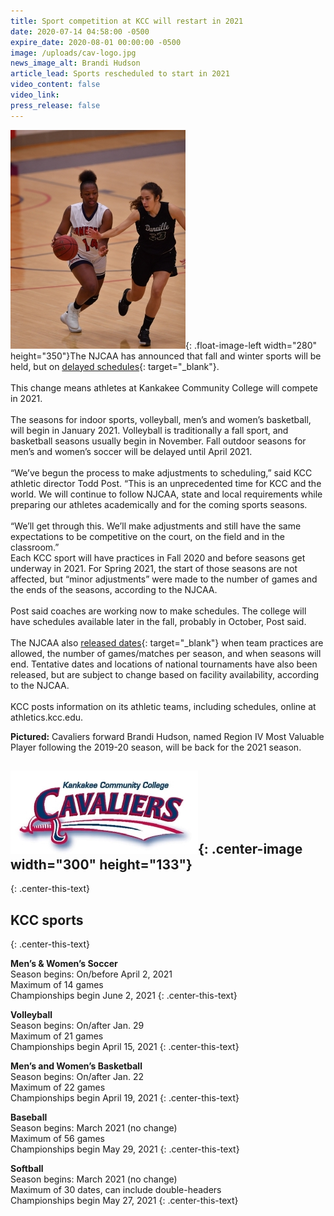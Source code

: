 ```yaml
---
title: Sport competition at KCC will restart in 2021
date: 2020-07-14 04:58:00 -0500
expire_date: 2020-08-01 00:00:00 -0500
image: /uploads/cav-logo.jpg
news_image_alt: Brandi Hudson
article_lead: Sports rescheduled to start in 2021
video_content: false
video_link:
press_release: false
---
```


![](/uploads/brandi-hudson-sm.JPG){: .float-image-left width="280" height="350"}The NJCAA has announced that fall and winter sports will be held, but on [delayed schedules](https://www.njcaa.org/general/2019-20/releases/20200713l9o7t8){: target="_blank"}.<br><br>This change means athletes at Kankakee Community College will compete in 2021.<br><br>The seasons for indoor sports, volleyball, men’s and women’s basketball, will begin in January 2021. Volleyball is traditionally a fall sport, and basketball seasons usually begin in November. Fall outdoor seasons for men’s and women’s soccer will be delayed until April 2021.<br><br>“We’ve begun the process to make adjustments to scheduling,” said KCC athletic director Todd Post. “This is an unprecedented time for KCC and the world. We will continue to follow NJCAA, state and local requirements while preparing our athletes academically and for the coming sports seasons.&nbsp;<br><br>“We’ll get through this. We’ll make adjustments and still have the same expectations to be competitive on the court, on the field and in the classroom.”<br>Each KCC sport will have practices in Fall 2020 and before seasons get underway in 2021. For Spring 2021, the start of those seasons are not affected, but “minor adjustments” were made to the number of games and the ends of the seasons, according to the NJCAA.<br><br>Post said coaches are working now to make schedules. The college will have schedules available later in the fall, probably in October, Post said.<br><br>The NJCAA also [released dates](https://d2o2figo6ddd0g.cloudfront.net/h/u/dk9lnct08xxptv/NJCAA_Updated_Plan_of_Action.pdf){: target="_blank"} when team practices are allowed, the number of games/matches per season, and when seasons will end. Tentative dates and locations of national tournaments have also been released, but are subject to change based on facility availability, according to the NJCAA.<br><br>KCC posts information on its athletic teams, including schedules, online at athletics.kcc.edu.

**Pictured:**&nbsp;Cavaliers forward Brandi Hudson, named Region IV Most Valuable Player following the 2019-20 season, will be back for the 2021 season.

## ![](/uploads/cavaliers-logo.jpg){: .center-image width="300" height="133"}
{: .center-this-text}

## KCC sports&nbsp;
{: .center-this-text}

**Men’s & Women’s Soccer**&nbsp;<br>Season begins: On/before April 2, 2021<br>Maximum of 14 games<br>Championships begin June 2, 2021
{: .center-this-text}

**Volleyball**<br>Season begins: On/after Jan. 29<br>Maximum of 21 games<br>Championships begin April 15, 2021
{: .center-this-text}

**Men’s and Women’s Basketball**<br>Season begins: On/after Jan. 22<br>Maximum of 22 games<br>Championships begin April 19, 2021
{: .center-this-text}

**Baseball**<br>Season begins: March 2021 (no change)<br>Maximum of 56 games<br>Championships begin May 29, 2021
{: .center-this-text}

**Softball**<br>Season begins: March 2021 (no change)<br>Maximum of 30 dates, can include double-headers<br>Championships begin May 27, 2021
{: .center-this-text}

&nbsp;